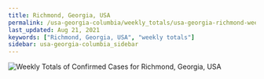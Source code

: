 ```yaml
---
title: Richmond, Georgia, USA
permalink: /usa-georgia-columbia/weekly_totals/usa-georgia-richmond-weekly_totals.html
last_updated: Aug 21, 2021
keywords: ["Richmond, Georgia, USA", "weekly totals"]
sidebar: usa-georgia-columbia_sidebar
---
```


![Weekly Totals of Confirmed Cases for Richmond, Georgia, USA](/covid_tracker/images/graphs/usa-georgia-richmond-weekly_totals_graph.png)
